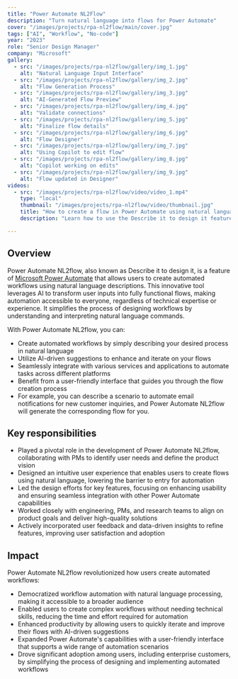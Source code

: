 ```yaml
---
title: "Power Automate NL2Flow"
description: "Turn natural language into flows for Power Automate"
cover: "/images/projects/rpa-nl2flow/main/cover.jpg"
tags: ["AI", "Workflow", "No-code"]
year: "2023"
role: "Senior Design Manager"
company: "Microsoft"
gallery:
  - src: "/images/projects/rpa-nl2flow/gallery/img_1.jpg"
    alt: "Natural Language Input Interface"
  - src: "/images/projects/rpa-nl2flow/gallery/img_2.jpg"
    alt: "Flow Generation Process"
  - src: "/images/projects/rpa-nl2flow/gallery/img_3.jpg"
    alt: "AI-Generated Flow Preview"
  - src: "/images/projects/rpa-nl2flow/gallery/img_4.jpg"
    alt: "Validate connections"
  - src: "/images/projects/rpa-nl2flow/gallery/img_5.jpg"
    alt: "Finalize flow details"
  - src: "/images/projects/rpa-nl2flow/gallery/img_6.jpg"
    alt: "Flow Designer"
  - src: "/images/projects/rpa-nl2flow/gallery/img_7.jpg"
    alt: "Using Copilot to edit flow"
  - src: "/images/projects/rpa-nl2flow/gallery/img_8.jpg"
    alt: "Copilot working on edits"
  - src: "/images/projects/rpa-nl2flow/gallery/img_9.jpg"
    alt: "Flow updated in Designer"
videos:
  - src: "/images/projects/rpa-nl2flow/video/video_1.mp4"
    type: "local"
    thumbnail: "/images/projects/rpa-nl2flow/video/thumbnail.jpg"
    title: "How to create a flow in Power Automate using natural language"
    description: "Learn how to use the Describe it to design it feature to create a flow in Power Automate using natural language"

---
```


## Overview

Power Automate NL2flow, also known as Describe it to design it, is a feature of [Microsoft Power Automate](https://powerautomate.microsoft.com/) that allows users to create automated workflows using natural language descriptions. This innovative tool leverages AI to transform user inputs into fully functional flows, making automation accessible to everyone, regardless of technical expertise or experience. It simplifies the process of designing workflows by understanding and interpreting natural language commands.

With Power Automate NL2flow, you can:

- Create automated workflows by simply describing your desired process in natural language
- Utilize AI-driven suggestions to enhance and iterate on your flows
- Seamlessly integrate with various services and applications to automate tasks across different platforms
- Benefit from a user-friendly interface that guides you through the flow creation process
- For example, you can describe a scenario to automate email notifications for new customer inquiries, and Power Automate NL2flow will generate the corresponding flow for you.

## Key responsibilities

- Played a pivotal role in the development of Power Automate NL2flow, collaborating with PMs to identify user needs and define the product vision
- Designed an intuitive user experience that enables users to create flows using natural language, lowering the barrier to entry for automation
- Led the design efforts for key features, focusing on enhancing usability and ensuring seamless integration with other Power Automate capabilities
- Worked closely with engineering, PMs, and research teams to align on product goals and deliver high-quality solutions
- Actively incorporated user feedback and data-driven insights to refine features, improving user satisfaction and adoption

## Impact

Power Automate NL2flow revolutionized how users create automated workflows:
- Democratized workflow automation with natural language processing, making it accessible to a broader audience
- Enabled users to create complex workflows without needing technical skills, reducing the time and effort required for automation
- Enhanced productivity by allowing users to quickly iterate and improve their flows with AI-driven suggestions
- Expanded Power Automate's capabilities with a user-friendly interface that supports a wide range of automation scenarios
- Drove significant adoption among users, including enterprise customers, by simplifying the process of designing and implementing automated workflows
